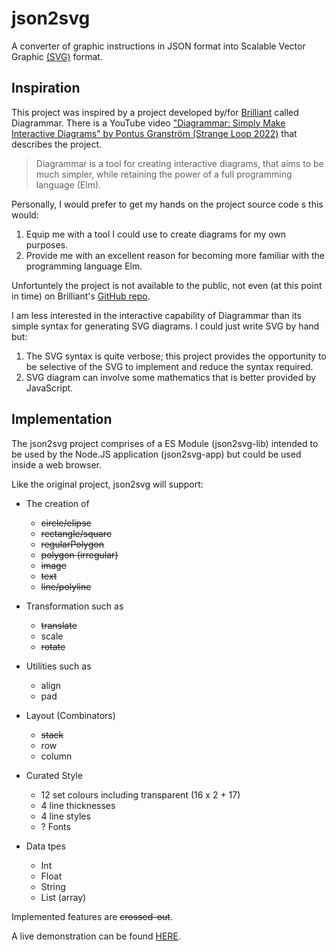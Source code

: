 # json2svg
A converter of graphic instructions in JSON format into Scalable Vector Graphic [(SVG)](https://developer.mozilla.org/en-US/docs/Web/SVG) format.

## Inspiration
This project was inspired by a project developed by/for [Brilliant](https://brilliant.org/) called Diagrammar. There is a YouTube video ["Diagrammar: Simply Make Interactive Diagrams" by Pontus Granström (Strange Loop 2022)](https://youtu.be/gT9Xu-ctNqI) that describes the project.

> Diagrammar is a tool for creating interactive diagrams, that aims to be much simpler, while retaining the power of a full programming language (Elm).

Personally, I would prefer to get my hands on the project source code s this would:
1. Equip me with a tool I could use to create diagrams for my own purposes.
1. Provide me with an excellent reason for becoming more familiar with the programming language Elm.

Unfortuntely the project is not available to the public, not even (at this point in time) on Brilliant's [GitHub repo](https://github.com/brilliantorg).

I am less interested in the interactive capability of Diagrammar than its simple syntax for generating SVG diagrams. I could just write SVG by hand but:
1. The SVG syntax is quite verbose; this project provides the opportunity to be selective of the SVG to implement and reduce the syntax required.
1. SVG diagram can involve some mathematics that is better provided by JavaScript.

## Implementation
The json2svg project comprises of a ES Module (json2svg-lib) intended to be used by the Node.JS application (json2svg-app) but could be used inside a web browser.

Like the original project, json2svg will support:

* The creation of
  - ~~circle/elipse~~
  - ~~rectangle/square~~
  - ~~regularPolygon~~
  - ~~polygon (irregular)~~
  - ~~image~~
  - ~~text~~
  - ~~line/polyline~~

* Transformation such as
  - ~~translate~~
  - scale
  - ~~rotate~~

* Utilities such as
  - align
  - pad

* Layout (Combinators)
  - ~~stack~~
  - row
  - column

* Curated Style
  - 12 set colours including transparent (16 x 2 + 17)
  - 4 line thicknesses
  - 4 line styles
  - ? Fonts

* Data tpes
  - Int
  - Float
  - String
  - List (array)

Implemented features are ~~crossed-out~~.

A live demonstration can be found <a href="https://json2svg.netlify.app/">HERE</a>.